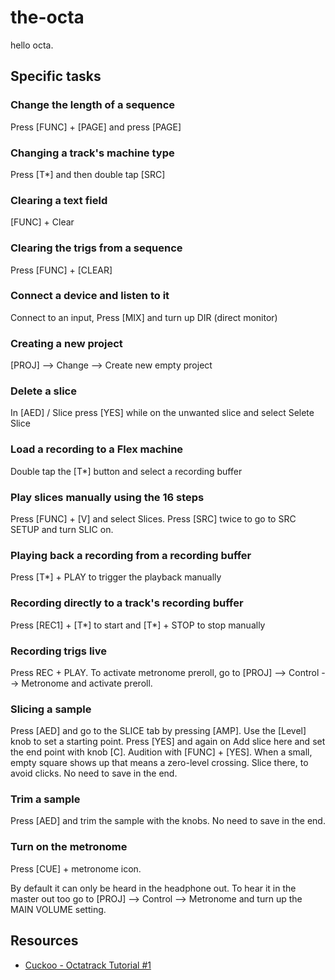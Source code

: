 # the-octa

hello octa.

## Specific tasks
### Change the length of a sequence
Press [FUNC] + [PAGE] and press [PAGE]

### Changing a track's machine type
Press [T*] and then double tap [SRC]

### Clearing a text field
[FUNC] + Clear

### Clearing the trigs from a sequence
Press [FUNC] + [CLEAR]

### Connect a device and listen to it
Connect to an input, Press [MIX] and turn up DIR (direct monitor)

### Creating a new project
[PROJ] --> Change --> Create new empty project

### Delete a slice
In [AED] / Slice press [YES] while on the unwanted slice and select Selete Slice

### Load a recording to a Flex machine
Double tap the [T*] button and select a recording buffer

### Play slices manually using the 16 steps
Press [FUNC] + [V] and select Slices. Press [SRC] twice to go to SRC SETUP and turn SLIC on.

### Playing back a recording from a recording buffer
Press [T*] + PLAY to trigger the playback manually

### Recording directly to a track's recording buffer
Press [REC1] + [T*] to start and [T*] + STOP to stop manually

### Recording trigs live
Press REC + PLAY. To activate metronome preroll, go to [PROJ] --> Control --> Metronome and activate preroll.

### Slicing a sample
Press [AED] and go to the SLICE tab by pressing [AMP]. Use the [Level] knob to set a starting point. Press [YES] and again on Add slice here and set the end point with knob [C]. Audition with [FUNC] + [YES]. When a small, empty square shows up that means a zero-level crossing. Slice there, to avoid clicks. No need to save in the end.

### Trim a sample
Press [AED] and trim the sample with the knobs. No need to save in the end.

### Turn on the metronome
Press [CUE] + metronome icon.

By default it can only be heard in the headphone out. To hear it in the master out too go to [PROJ] --> Control --> Metronome and turn up the MAIN VOLUME setting.

## Resources
- [Cuckoo - Octatrack Tutorial #1](https://www.youtube.com/watch?v=NrhPOGzn7LI)
